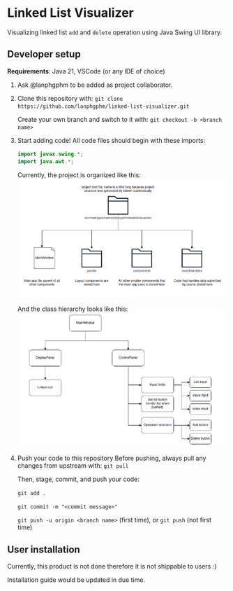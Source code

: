 # Linked List Visualizer 
Visualizing linked list `add` and `delete` operation using Java Swing UI library. 

## Developer setup
**Requirements**: Java 21, VSCode (or any IDE of choice)

1.  Ask @lanphgphm to be added as project collaborator.

2.  Clone this repository with: 
    `git clone https://github.com/lanphgphm/linked-list-visualizer.git`

    Create your own branch and switch to it with: 
    `git checkout -b <branch name>`

3.  Start adding code! 
    All code files should begin with these imports: 

    ```java
    import javax.swing.*;
    import java.awt.*;
    ```

    Currently, the project is organized like this: 
    ![Alt text](/project-documents/project-structure.png) 

    And the class hierarchy looks like this: 
    ![Alt text](/project-documents/class-hierarchy.png)

4.  Push your code to this repository
    Before pushing, always pull any changes from upstream with: 
    `git pull` 

    Then, stage, commit, and push your code: 

    `git add .`

    `git commit -m "<commit message>"`

    `git push -u origin <branch name>` (first time), or `git push` (not first time)

## User installation 
Currently, this product is not done therefore it is not shippable to users :)
 
Installation guide would be updated in due time. 